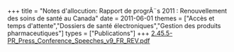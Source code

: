 +++
title = "Notes d'allocution: Rapport de progrÃ¨s 2011 : Renouvellement des soins de santé au Canada"
date = 2011-06-01
themes = ["Accès et temps d'attente","Dossiers de santé électroniques","Gestion des produits pharmaceutiques"]
types = ["Publications"]
+++
[2.45.5-PR_Press_Conference_Speeches_v9_FR_REV.pdf](/files/2.45.5-PR_Press_Conference_Speeches_v9_FR_REV.pdf)
